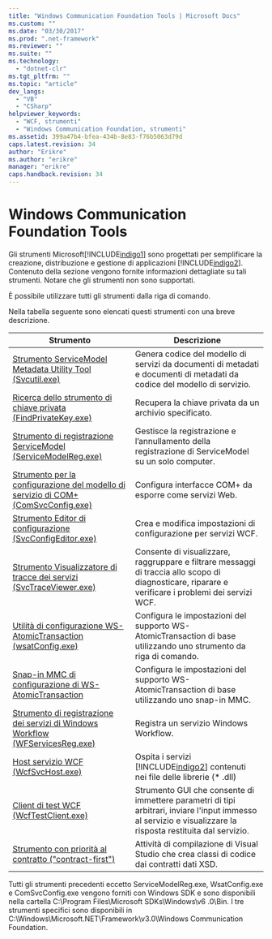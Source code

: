 ```yaml
---
title: "Windows Communication Foundation Tools | Microsoft Docs"
ms.custom: ""
ms.date: "03/30/2017"
ms.prod: ".net-framework"
ms.reviewer: ""
ms.suite: ""
ms.technology: 
  - "dotnet-clr"
ms.tgt_pltfrm: ""
ms.topic: "article"
dev_langs: 
  - "VB"
  - "CSharp"
helpviewer_keywords: 
  - "WCF, strumenti"
  - "Windows Communication Foundation, strumenti"
ms.assetid: 399a47b4-bfea-434b-8e83-f76b5063d79d
caps.latest.revision: 34
author: "Erikre"
ms.author: "erikre"
manager: "erikre"
caps.handback.revision: 34
---
```

# Windows Communication Foundation Tools
Gli strumenti Microsoft[!INCLUDE[indigo1](../../../includes/indigo1-md.md)] sono progettati per semplificare la creazione, distribuzione e gestione di applicazioni [!INCLUDE[indigo2](../../../includes/indigo2-md.md)].  Contenuto della sezione vengono fornite informazioni dettagliate su tali strumenti.  Notare che gli strumenti non sono supportati.  
  
 È possibile utilizzare tutti gli strumenti dalla riga di comando.  
  
 Nella tabella seguente sono elencati questi strumenti con una breve descrizione.  
  
|Strumento|Descrizione|  
|---------------|-----------------|  
|[Strumento ServiceModel Metadata Utility Tool \(Svcutil.exe\)](../../../docs/framework/wcf/servicemodel-metadata-utility-tool-svcutil-exe.md)|Genera codice del modello di servizi da documenti di metadati e documenti di metadati da codice del modello di servizio.|  
|[Ricerca dello strumento di chiave privata \(FindPrivateKey.exe\)](../../../docs/framework/wcf/find-private-key-tool-findprivatekey-exe.md)|Recupera la chiave privata da un archivio specificato.|  
|[Strumento di registrazione ServiceModel \(ServiceModelReg.exe\)](../../../docs/framework/wcf/servicemodelreg-exe.md)|Gestisce la registrazione e l’annullamento della registrazione di ServiceModel su un solo computer.|  
|[Strumento per la configurazione del modello di servizio di COM\+ \(ComSvcConfig.exe\)](../../../docs/framework/wcf/com-service-model-configuration-tool-comsvcconfig-exe.md)|Configura interfacce COM\+ da esporre come servizi Web.|  
|[Strumento Editor di configurazione \(SvcConfigEditor.exe\)](../../../docs/framework/wcf/configuration-editor-tool-svcconfigeditor-exe.md)|Crea e modifica impostazioni di configurazione per servizi WCF.|  
|[Strumento Visualizzatore di tracce dei servizi \(SvcTraceViewer.exe\)](../../../docs/framework/wcf/service-trace-viewer-tool-svctraceviewer-exe.md)|Consente di visualizzare, raggruppare e filtrare messaggi di traccia allo scopo di diagnosticare, riparare e verificare i problemi dei servizi WCF.|  
|[Utilità di configurazione WS\-AtomicTransaction \(wsatConfig.exe\)](../../../docs/framework/wcf/ws-atomictransaction-configuration-utility-wsatconfig-exe.md)|Configura le impostazioni del supporto WS\-AtomicTransaction di base utilizzando uno strumento da riga di comando.|  
|[Snap\-in MMC di configurazione di WS\-AtomicTransaction](../../../docs/framework/wcf/ws-atomictransaction-configuration-mmc-snap-in.md)|Configura le impostazioni del supporto WS\-AtomicTransaction di base utilizzando uno snap\-in MMC.|  
|[Strumento di registrazione dei servizi di Windows Workflow \(WFServicesReg.exe\)](../../../docs/framework/wcf/workflow-service-registration-tool-wfservicesreg-exe.md)|Registra un servizio Windows Workflow.|  
|[Host servizio WCF \(WcfSvcHost.exe\)](../../../docs/framework/wcf/wcf-service-host-wcfsvchost-exe.md)|Ospita i servizi [!INCLUDE[indigo2](../../../includes/indigo2-md.md)] contenuti nei file delle librerie \(\* .dll\)|  
|[Client di test WCF \(WcfTestClient.exe\)](../../../docs/framework/wcf/wcf-test-client-wcftestclient-exe.md)|Strumento GUI che consente di immettere parametri di tipi arbitrari, inviare l'input immesso al servizio e visualizzare la risposta restituita dal servizio.|  
|[Strumento con priorità al contratto \("contract\-first"\)](../../../docs/framework/wcf/contract-first-tool.md)|Attività di compilazione di Visual Studio che crea classi di codice dai contratti dati XSD.|  
  
 Tutti gli strumenti precedenti eccetto ServiceModelReg.exe, WsatConfig.exe e ComSvcConfig.exe vengono forniti con Windows SDK e sono disponibili nella cartella C:\\Program Files\\Microsoft SDKs\\Windows\\v6 .0\\Bin.  I tre strumenti specifici sono disponibili in C:\\Windows\\Microsoft.NET\\Framework\\v3.0\\Windows Communication Foundation.
